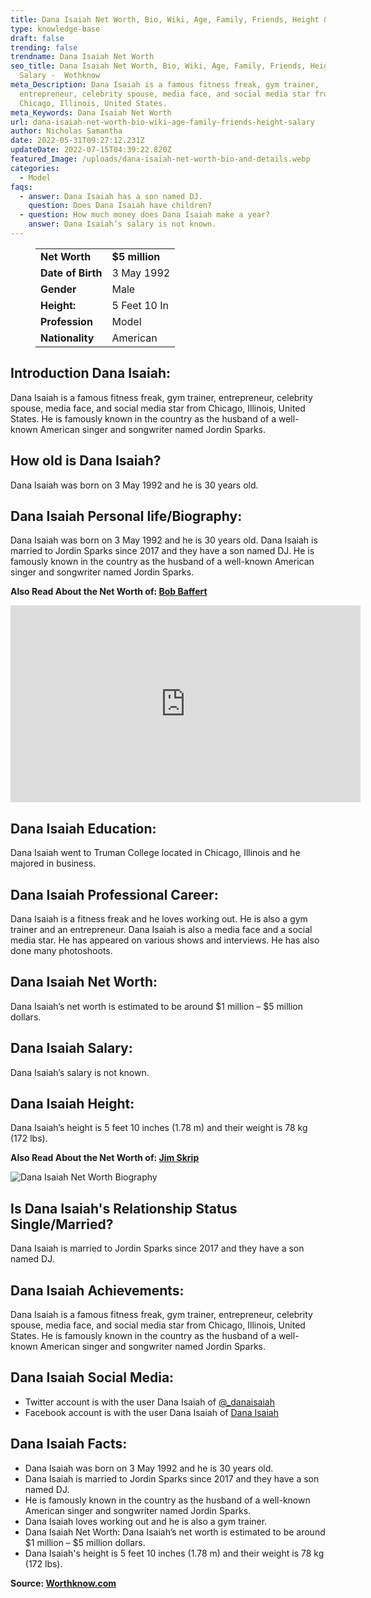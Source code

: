 ```yaml
---
title: Dana Isaiah Net Worth, Bio, Wiki, Age, Family, Friends, Height & Salary
type: knowledge-base
draft: false
trending: false
trendname: Dana Isaiah Net Worth
seo_title: Dana Isaiah Net Worth, Bio, Wiki, Age, Family, Friends, Height &
  Salary -  Wothknow
meta_Description: Dana Isaiah is a famous fitness freak, gym trainer,
  entrepreneur, celebrity spouse, media face, and social media star from
  Chicago, Illinois, United States.
meta_Keywords: Dana Isaiah Net Worth
url: dana-isaiah-net-worth-bio-wiki-age-family-friends-height-salary
author: Nicholas Samantha
date: 2022-05-31T09:27:12.231Z
updateDate: 2022-07-15T04:39:22.820Z
featured_Image: /uploads/dana-isaiah-net-worth-bio-and-details.webp
categories:
  - Model
faqs:
  - answer: Dana Isaiah has a son named DJ.
    question: Does Dana Isaiah have children?
  - question: How much money does Dana Isaiah make a year?
    answer: Dana Isaiah’s salary is not known.
---
```

<figure class="wp-block-table is-style-stripes">
  <table>
    <tbody>
      <tr>
        <td>
          <strong>Net Worth</strong>
        </td>
        <td>
          <strong>$5 million</strong>
        </td>
      </tr>
      <tr>
        <td>
          <strong>Date of Birth</strong>
        </td>
        <td>3 May 1992</td>
      </tr>
      <tr>
        <td>
          <strong>Gender</strong>
        </td>
        <td>Male</td>
      </tr>
      <tr>
        <td>
          <strong>Height:</strong>
        </td>
        <td>5 Feet 10 In</td>
      </tr>
      <tr>
        <td>
          <strong>Profession</strong>
        </td>
        <td>Model</td>
      </tr>
      <tr>
        <td>
          <strong>Nationality</strong>
        </td>
        <td>American</td>
      </tr>
    </tbody>
  </table>
</figure>

## **Introduction Dana Isaiah:**

Dana Isaiah is a famous fitness freak, gym trainer, entrepreneur, celebrity spouse, media face, and social media star from Chicago, Illinois, United States. He is famously known in the country as the husband of a well-known American singer and songwriter named Jordin Sparks.

## **How old is Dana Isaiah?**

Dana Isaiah was born on 3 May 1992 and he is 30 years old.

## **Dana Isaiah Personal life/Biography:**

Dana Isaiah was born on 3 May 1992 and he is 30 years old. Dana Isaiah is married to Jordin Sparks since 2017 and they have a son named DJ. He is famously known in the country as the husband of a well-known American singer and songwriter named Jordin Sparks.

**Also Read About the Net Worth of: <a href="https://worthknow.com/bob-baffert-net-worth-bio-age-family-friends-height-salary/" target="_blank" rel="noopener">Bob Baffert</a>**

<iframe width="560" height="315" src="https://www.youtube.com/embed/3JM9S2fagqo" title="YouTube video player" frameborder="0" allow="accelerometer; autoplay; clipboard-write; encrypted-media; gyroscope; picture-in-picture" allowfullscreen></iframe>

## **Dana Isaiah Education:**

Dana Isaiah went to Truman College located in Chicago, Illinois and he majored in business.

## **Dana Isaiah Professional Career:**

Dana Isaiah is a fitness freak and he loves working out. He is also a gym trainer and an entrepreneur. Dana Isaiah is also a media face and a social media star. He has appeared on various shows and interviews. He has also done many photoshoots.

## **Dana Isaiah Net Worth:**

Dana Isaiah’s net worth is estimated to be around $1 million – $5 million dollars.

## **Dana Isaiah Salary:**

Dana Isaiah’s salary is not known.

## **Dana Isaiah Height:**

Dana Isaiah’s height is 5 feet 10 inches (1.78 m) and their weight is 78 kg (172 lbs).

**Also Read About the Net Worth of: <a href="https://worthknow.com/jim-skrip-net-worth-bio-wiki-age-family-friends-height-salary/" target="_blank" rel="noopener">Jim Skrip</a>**

![Dana Isaiah Net Worth Biography](/uploads/dana-isaiah-net-worth-.webp)

## **Is Dana Isaiah's Relationship Status Single/Married?**

Dana Isaiah is married to Jordin Sparks since 2017 and they have a son named DJ.

## **Dana Isaiah Achievements:**

Dana Isaiah is a famous fitness freak, gym trainer, entrepreneur, celebrity spouse, media face, and social media star from Chicago, Illinois, United States. He is famously known in the country as the husband of a well-known American singer and songwriter named Jordin Sparks.

## **Dana Isaiah Social Media:**

* Twitter account is with the user Dana Isaiah of <a href="https://twitter.com/_danaisaiah" target="_blank" rel="nofollow" rel="noopener">@_danaisaiah</a>
* Facebook account is with the user Dana Isaiah of <a href="https://www.facebook.com/itsmeDanaisaiah" target="_blank" rel="nofollow" rel="noopener">Dana Isaiah</a>

## **Dana Isaiah Facts:**

* Dana Isaiah was born on 3 May 1992 and he is 30 years old.
* Dana Isaiah is married to Jordin Sparks since 2017 and they have a son named DJ.
* He is famously known in the country as the husband of a well-known American singer and songwriter named Jordin Sparks.
* Dana Isaiah loves working out and he is also a gym trainer.
* Dana Isaiah Net Worth: Dana Isaiah’s net worth is estimated to be around $1 million – $5 million dollars.
* Dana Isaiah's height is 5 feet 10 inches (1.78 m) and their weight is 78 kg (172 lbs).

**Source: <a href="https://worthknow.com/" target="_blank" rel="noopener">Worthknow.com</a>**